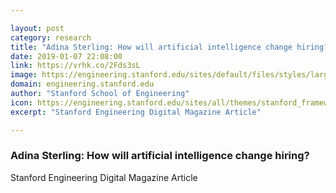 ```yaml
---

layout: post
category: research
title: "Adina Sterling: How will artificial intelligence change hiring?"
date: 2019-01-07 22:08:00
link: https://vrhk.co/2Fds3sL
image: https://engineering.stanford.edu/sites/default/files/styles/large-square/public/sterling-interview.jpg
domain: engineering.stanford.edu
author: "Stanford School of Engineering"
icon: https://engineering.stanford.edu/sites/all/themes/stanford_framework/favicon.ico
excerpt: "Stanford Engineering Digital Magazine Article"

---
```


### Adina Sterling: How will artificial intelligence change hiring?

Stanford Engineering Digital Magazine Article